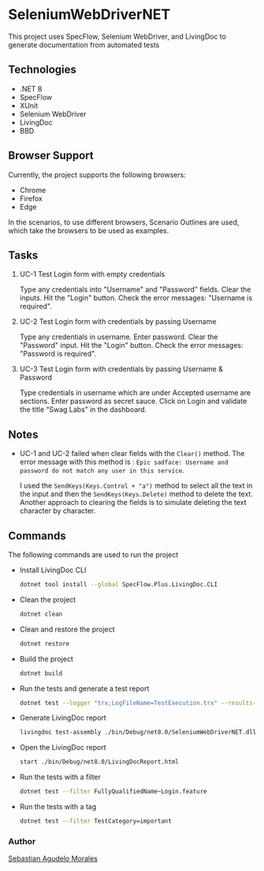 # SeleniumWebDriverNET

This project uses SpecFlow, Selenium WebDriver, and LivingDoc to generate documentation from automated tests

## Technologies

- .NET 8
- SpecFlow
- XUnit
- Selenium WebDriver
- LivingDoc
- BBD

## Browser Support

Currently, the project supports the following browsers:

- Chrome
- Firefox
- Edge

In the scenarios, to use different browsers, Scenario Outlines are used, which take the browsers to be used as examples.

## Tasks

1. UC-1 Test Login form with empty credentials

	Type any credentials into "Username" and "Password" fields.
	Clear the inputs.
	Hit the "Login" button.
	Check the error messages: "Username is required".

2. UC-2 Test Login form with credentials by passing Username

	Type any credentials in username.
	Enter password.
	Clear the "Password" input.
	Hit the "Login" button.
	Check the error messages: "Password is required".


3. UC-3 Test Login form with credentials by passing Username & Password

	Type credentials in username which are under Accepted username are sections.
	Enter password as secret sauce.
	Click on Login and validate the title “Swag Labs” in the dashboard.

## Notes

- UC-1 and UC-2 failed when clear fields with the `Clear()` method. The error message with this method is : `Epic sadface: Username and password do not match any user in this service`.

  I used the `SendKeys(Keys.Control + "a")` method to select all the text in the input and then the `SendKeys(Keys.Delete)` method to delete the text. Another approach to clearing the fields is to simulate deleting the text character by character. 

## Commands

The following commands are used to run the project

- Install LivingDoc CLI
  ```bash
  dotnet tool install --global SpecFlow.Plus.LivingDoc.CLI
  ```

- Clean the project
  ```bash
  dotnet clean
  ```

- Clean and restore the project
  ```bash
  dotnet restore
  ```

- Build the project
  ```bash
  dotnet build
  ```

- Run the tests and generate a test report
  ```bash
  dotnet test --logger "trx;LogFileName=TestExecution.trx" --results-directory ./bin/Debug/net8.0
  ```

- Generate LivingDoc report
  ```bash
  livingdoc test-assembly ./bin/Debug/net8.0/SeleniumWebDriverNET.dll -t ./bin/Debug/net8.0/TestExecution.json --output ./bin/Debug/net8.0/LivingDocReport.html
  ```


- Open the LivingDoc report
  ```bash
  start ./bin/Debug/net8.0/LivingDocReport.html
  ```

- Run the tests with a filter
  ```bash
  dotnet test --filter FullyQualifiedName~Login.feature
  ```

- Run the tests with a tag
  ```bash
  dotnet test --filter TestCategory=important
  ```

### Author

[Sebastian Agudelo Morales](https://www.linkedin.com/in/sebastianamo) 
